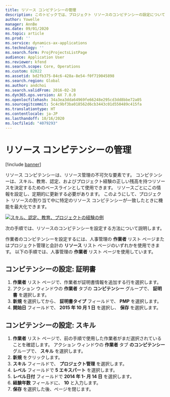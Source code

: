 ```yaml
---
title: リソース コンピテンシーの管理
description: このトピックでは、プロジェクト リソースのコンピテンシーの設定について説明します。
author: Yowelle
manager: AnnBe
ms.date: 09/01/2020
ms.topic: article
ms.prod: ''
ms.service: dynamics-ax-applications
ms.technology: ''
ms.search.form: ProjProjectsListPage
audience: Application User
ms.reviewer: kfend
ms.search.scope: Core, Operations
ms.custom: 82022
ms.assetid: bd2fb375-84c6-428a-8e54-f0f719045898
ms.search.region: Global
ms.author: andchoi
ms.search.validFrom: 2016-02-28
ms.dyn365.ops.version: AX 7.0.0
ms.openlocfilehash: 34a3ea3dda64969fe66248e295cd3dd8bbe72a05
ms.sourcegitcommit: 5c4c9bf3ba018562d6cb3443c01d550489c415fa
ms.translationtype: HT
ms.contentlocale: ja-JP
ms.lasthandoff: 10/16/2020
ms.locfileid: "4079293"
---
```

# <a name="manage-resource-competencies"></a>リソース コンピテンシーの管理

[!include [banner](../includes/banner.md)]

リソース コンピテンシーは、リソース管理の不可欠な要素です。 コンピテンシーは、スキル、教育、認定、およびプロジェクト経験の正しい残高を持つリソースを決定するためのベースラインとして使用できます。 リソースごとにこの情報を設定し、定期的に更新する必要があります。 このようにして、プロジェクト リソースの割り当て中に特定のリソース コンピテンシーが一致したときに機能を最大化できます。

[![スキル、認定、教育、プロジェクトの経験の例](./media/projectresourcing06-1024x383.jpg)](./media/projectresourcing06.jpg)

次の手順では、リソースのコンピテンシーを設定する方法について説明します。

作業者のコンピテンシーを設定するには、人事管理の **作業者** リスト ページまたはプロジェクト管理と会計の **リソース** リスト ページのいずれかを使用できます。 以下の手順では、人事管理の **作業者** リスト ページを使用しています。

## <a name="set-up-competencies-certificates"></a>コンピテンシーの設定: 証明書

1. **作業者** リスト ページで、作業者が証明書情報を追加する行を選択します。
2. アクション ウィンドウの **作業者** タブの **コンピテンシー** グループで、 **証明書** を選択します。
3. **新規** を選択してから、 **証明書タイプ** フィールドで、 **PMP** を選択します。
4. **開始日** フィールドで、 **2015 年 10 月 1 日** を選択し、 **保存** を選択します。

## <a name="set-up-competencies-skills"></a>コンピテンシーの設定: スキル

1. **作業者** リスト ページで、前の手順で使用した作業者がまだ選択されていることを確認します。 アクション ウィンドウの **作業者** タブ **のコンピテンシー** グループで、 **スキル** を選択します。
2. **新規** をクリックします。
3. **スキル** フィールドで、 **プロジェクト管理** を選択します。
4. **レベル** フィールドで **5 エキスパート** を選択します。
5. **レベル日付** フィールドで **2014 年 1- 月 14 日** を選択します。
6. **経験年数** フィールドに、 **10** と入力します。
7. **保存** を選択した後、ページを閉じます。
